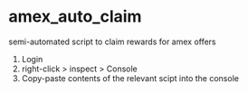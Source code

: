 # amex_auto_claim
semi-automated script to claim rewards for amex offers

1. Login
2. right-click > inspect > Console
3. Copy-paste contents of the relevant scipt into the console
